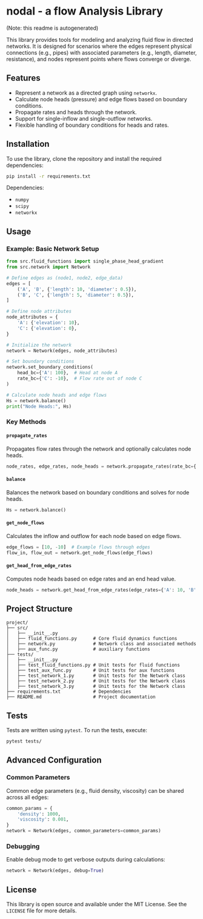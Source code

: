 # nodal - a flow Analysis Library

(Note: this readme is autogenerated)

This library provides tools for modeling and analyzing fluid flow in directed networks. It is designed for scenarios where the edges represent physical connections (e.g., pipes) with associated parameters (e.g., length, diameter, resistance), and nodes represent points where flows converge or diverge.

## Features

- Represent a network as a directed graph using `networkx`.
- Calculate node heads (pressure) and edge flows based on boundary conditions.
- Propagate rates and heads through the network.
- Support for single-inflow and single-outflow networks.
- Flexible handling of boundary conditions for heads and rates.

## Installation

To use the library, clone the repository and install the required dependencies:

```bash
pip install -r requirements.txt
```

Dependencies:
- `numpy`
- `scipy`
- `networkx`

## Usage

### Example: Basic Network Setup

```python
from src.fluid_functions import single_phase_head_gradient
from src.network import Network

# Define edges as (node1, node2, edge_data)
edges = [
    ('A', 'B', {'length': 10, 'diameter': 0.5}),
    ('B', 'C', {'length': 5, 'diameter': 0.5}),
]

# Define node attributes
node_attributes = {
    'A': {'elevation': 10},
    'C': {'elevation': 0},
}

# Initialize the network
network = Network(edges, node_attributes)

# Set boundary conditions
network.set_boundary_conditions(
    head_bc={'A': 100},  # Head at node A
    rate_bc={'C': -10},  # Flow rate out of node C
)

# Calculate node heads and edge flows
Hs = network.balance()
print("Node Heads:", Hs)
```

### Key Methods

#### `propagate_rates`
Propagates flow rates through the network and optionally calculates node heads.

```python
node_rates, edge_rates, node_heads = network.propagate_rates(rate_bc={'A': 50}, H0=0)
```

#### `balance`
Balances the network based on boundary conditions and solves for node heads.

```python
Hs = network.balance()
```

#### `get_node_flows`
Calculates the inflow and outflow for each node based on edge flows.

```python
edge_flows = [10, -10]  # Example flows through edges
flow_in, flow_out = network.get_node_flows(edge_flows)
```

#### `get_head_from_edge_rates`
Computes node heads based on edge rates and an end head value.

```python
node_heads = network.get_head_from_edge_rates(edge_rates={'A': 10, 'B': -10}, end_head=100)
```

## Project Structure

```
project/
├── src/
│   ├── __init__.py
│   ├── fluid_functions.py      # Core fluid dynamics functions
│   ├── network.py              # Network class and associated methods
│   ├── aux_func.py             # auxiliary functions
├── tests/
│   ├── __init__.py
│   ├── test_fluid_functions.py # Unit tests for fluid functions
│   ├── test_aux_func.py        # Unit tests for aux functions
│   ├── test_network_1.py       # Unit tests for the Network class
│   ├── test_network_2.py       # Unit tests for the Network class
│   ├── test_network_3.py       # Unit tests for the Network class
├── requirements.txt            # Dependencies
├── README.md                   # Project documentation
```

## Tests

Tests are written using `pytest`. To run the tests, execute:

```bash
pytest tests/
```

## Advanced Configuration

### Common Parameters
Common edge parameters (e.g., fluid density, viscosity) can be shared across all edges:

```python
common_params = {
    'density': 1000,
    'viscosity': 0.001,
}
network = Network(edges, common_parameters=common_params)
```

### Debugging
Enable debug mode to get verbose outputs during calculations:

```python
network = Network(edges, debug=True)
```

## License

This library is open source and available under the MIT License. See the `LICENSE` file for more details.

